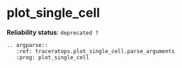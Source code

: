 # plot_single_cell

**Reliability status**: `deprecated ?`

```{eval-rst}
.. argparse::
   :ref: traceratops.plot_single_cell.parse_arguments
   :prog: plot_single_cell
```
